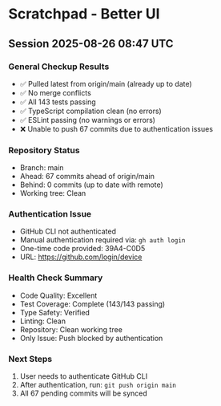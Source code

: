 # Scratchpad - Better UI

## Session 2025-08-26 08:47 UTC

### General Checkup Results
- ✅ Pulled latest from origin/main (already up to date)
- ✅ No merge conflicts
- ✅ All 143 tests passing
- ✅ TypeScript compilation clean (no errors)
- ✅ ESLint passing (no warnings or errors)
- ❌ Unable to push 67 commits due to authentication issues

### Repository Status
- Branch: main
- Ahead: 67 commits ahead of origin/main
- Behind: 0 commits (up to date with remote)
- Working tree: Clean

### Authentication Issue
- GitHub CLI not authenticated
- Manual authentication required via: `gh auth login`
- One-time code provided: 39A4-C0D5
- URL: https://github.com/login/device

### Health Check Summary
- Code Quality: Excellent
- Test Coverage: Complete (143/143 passing)
- Type Safety: Verified
- Linting: Clean
- Repository: Clean working tree
- Only Issue: Push blocked by authentication

### Next Steps
1. User needs to authenticate GitHub CLI
2. After authentication, run: `git push origin main`
3. All 67 pending commits will be synced